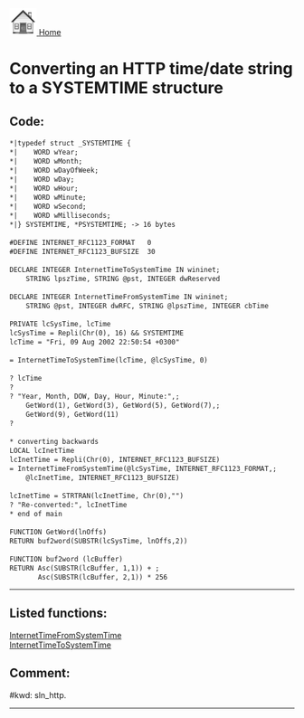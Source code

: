 [<img src="../images/home.png"> Home ](https://github.com/VFPX/Win32API)  

# Converting an HTTP time/date string to a SYSTEMTIME structure

## Code:
```foxpro  
*|typedef struct _SYSTEMTIME {
*|    WORD wYear;
*|    WORD wMonth;
*|    WORD wDayOfWeek;
*|    WORD wDay;
*|    WORD wHour;
*|    WORD wMinute;
*|    WORD wSecond;
*|    WORD wMilliseconds;
*|} SYSTEMTIME, *PSYSTEMTIME; -> 16 bytes

#DEFINE INTERNET_RFC1123_FORMAT   0
#DEFINE INTERNET_RFC1123_BUFSIZE  30

DECLARE INTEGER InternetTimeToSystemTime IN wininet;
	STRING lpszTime, STRING @pst, INTEGER dwReserved

DECLARE INTEGER InternetTimeFromSystemTime IN wininet;
	STRING @pst, INTEGER dwRFC, STRING @lpszTime, INTEGER cbTime

PRIVATE lcSysTime, lcTime
lcSysTime = Repli(Chr(0), 16) && SYSTEMTIME
lcTime = "Fri, 09 Aug 2002 22:50:54 +0300"

= InternetTimeToSystemTime(lcTime, @lcSysTime, 0)

? lcTime
?
? "Year, Month, DOW, Day, Hour, Minute:",;
	GetWord(1), GetWord(3), GetWord(5), GetWord(7),;
	GetWord(9), GetWord(11)
?

* converting backwards
LOCAL lcInetTime
lcInetTime = Repli(Chr(0), INTERNET_RFC1123_BUFSIZE)
= InternetTimeFromSystemTime(@lcSysTime, INTERNET_RFC1123_FORMAT,;
	@lcInetTime, INTERNET_RFC1123_BUFSIZE)

lcInetTime = STRTRAN(lcInetTime, Chr(0),"")
? "Re-converted:", lcInetTime
* end of main

FUNCTION GetWord(lnOffs)
RETURN buf2word(SUBSTR(lcSysTime, lnOffs,2))

FUNCTION buf2word (lcBuffer)
RETURN Asc(SUBSTR(lcBuffer, 1,1)) + ;
       Asc(SUBSTR(lcBuffer, 2,1)) * 256  
```  
***  


## Listed functions:
[InternetTimeFromSystemTime](../libraries/wininet/InternetTimeFromSystemTime.md)  
[InternetTimeToSystemTime](../libraries/wininet/InternetTimeToSystemTime.md)  

## Comment:
  
  
#kwd: sln_http.  
  
***  

